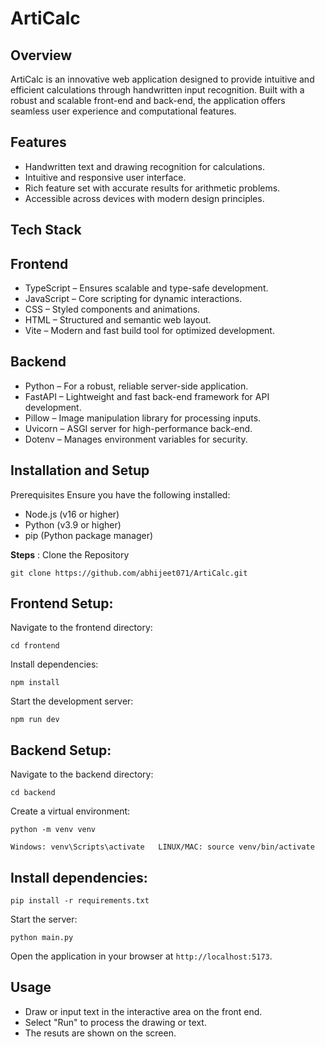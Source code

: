 **ArtiCalc**
===

**Overview**
---
ArtiCalc is an innovative web application designed to provide intuitive and efficient calculations through handwritten input recognition.
Built with a robust and scalable front-end and back-end, the application offers seamless user experience and computational features.

**Features**
---
* Handwritten text and drawing recognition for calculations.
* Intuitive and responsive user interface.
* Rich feature set with accurate results for arithmetic problems.
* Accessible across devices with modern design principles.


**Tech Stack**
---


## Frontend
* TypeScript – Ensures scalable and type-safe development.
* JavaScript – Core scripting for dynamic interactions.
* CSS – Styled components and animations.
* HTML – Structured and semantic web layout.
* Vite – Modern and fast build tool for optimized development.


## Backend
* Python – For a robust, reliable server-side application.
* FastAPI – Lightweight and fast back-end framework for API development.
* Pillow – Image manipulation library for processing inputs.
* Uvicorn – ASGI server for high-performance back-end.
* Dotenv – Manages environment variables for security.


## Installation and Setup
Prerequisites
Ensure you have the following installed:

* Node.js (v16 or higher)
* Python (v3.9 or higher)
* pip (Python package manager)


**Steps** : 
Clone the Repository
```
git clone https://github.com/abhijeet071/ArtiCalc.git
```



## Frontend Setup:

Navigate to the frontend directory:
```
cd frontend
```
Install dependencies:
```
npm install
```
Start the development server:
```
npm run dev
```

## Backend Setup:

Navigate to the backend directory:
```
cd backend
```
Create a virtual environment:
```
python -m venv venv
```
```
Windows: venv\Scripts\activate   LINUX/MAC: source venv/bin/activate  
```

## Install dependencies:

```
pip install -r requirements.txt
```
Start the server:
```
python main.py
```

Open the application in your browser at ``` http://localhost:5173 ```.


## Usage
* Draw or input text in the interactive area on the front end.
* Select "Run" to process the drawing or text.
* The resuts are shown on the screen.
